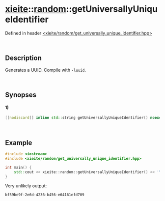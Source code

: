 # [xieite](../../xieite.md)\:\:[random](../../random.md)\:\:getUniversallyUniqueIdentifier
Defined in header [<xieite/random/get_universally_unique_identifier.hpp>](../../../include/xieite/random/get_universally_unique_identifier.hpp)

&nbsp;

## Description
Generates a UUID. Compile with `-luuid`.

&nbsp;

## Synopses
#### 1)
```cpp
[[nodiscard]] inline std::string getUniversallyUniqueIdentifier() noexcept;
```

&nbsp;

## Example
```cpp
#include <iostream>
#include <xieite/random/get_universally_unique_identifier.hpp>

int main() {
    std::cout << xieite::random::getUniversallyUniqueIdentifier() << '\n';
}
```
Very unlikely output:
```
bf59be9f-2e6d-4236-b456-e64161efd709
```

